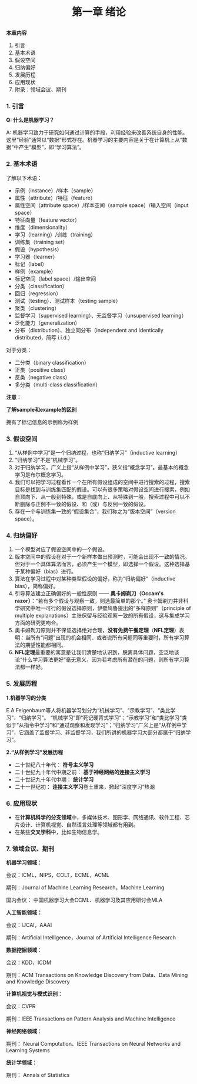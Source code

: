 # <p align='center'>第一章 绪论

**本章内容**

1. 引言
2. 基本术语
3. 假设空间
4. 归纳偏好
5. 发展历程
6. 应用现状
7. 附录：领域会议、期刊

### 1. 引言

**Q: 什么是机器学习？**

A: 机器学习致力于研究如何通过计算的手段，利用经验来改善系统自身的性能。这里“经验”通常以“数据”形式存在。机器学习的主要内容是关于在计算机上从“数据”中产生“模型”，即“学习算法”。

### 2. 基本术语

了解以下术语：

- 示例（instance）/样本（sample）
- 属性（attribute）/特征（feature）
- 属性空间（attribute space）/样本空间（sample space）/输入空间（input space）
- 特征向量（feature vector）
- 维度（dimensionality）
- 学习（learning）/训练（training）
- 训练集（training set）
- 假设（hypothesis）
- 学习器（learner）
- 标记（label）
- 样例（example）
- 标记空间（label space）/输出空间
- 分类（classification）
- 回归（regression）
- 测试（testing）、测试样本（testing sample）
- 聚类（clustering）
- 监督学习（supervised learning）、无监督学习（unsupervised learning）
- 泛化能力（generalization）
- 分布（distribution）、独立同分布（independent and identically distributed，简写 i.i.d.）

对于分类：

- 二分类（binary classification）
- 正类（positive class）
- 反类（negative class）
- 多分类（multi-class classification）

**注意**：

**了解sample和example的区别**

拥有了标记信息的示例称为样例

### 3. 假设空间

1. “从样例中学习”是一个归纳过程，也称“归纳学习”（inductive learning）
2. “归纳学习”不是“机械学习”。
3. 对于归纳学习，广义上指“从样例中学习”，狭义指“概念学习”。最基本的概念学习是布尔概念学习。
4. 我们可以把学习过程看作一个在所有假设组成的空间中进行搜索的过程，搜索目标是找到与训练集匹配的假设。可以有很多策略对假设空间进行搜索，例如自顶向下、从一般到特殊，或是自底向上、从特殊到一般，搜索过程中可以不断删除与正例不一致的假设、和（或）与反例一致的假设。
5. 存在一个与训练集一致的“假设集合”，我们称之为“版本空间”（version space）。

### 4. 归纳偏好

1. 一个模型对应了假设空间中的一个假设。
2. 版本空间中的假设在对于一个新样本做出预测时，可能会出现不一致的情况。但对于一个具体算法而言，必须产生一个模型，即选择一个假设。这种选择基于某种偏好（bias）进行。
3. 算法在学习过程中对某种类型假设的偏好，称为“归纳偏好”（inductive bias），简称偏好。
4. 引导算法建立正确偏好的一般性原则 —— **奥卡姆剃刀（Occam's razor）**：“若有多个假设与观察一致，则选最简单的那个。” 奥卡姆剃刀并非科学研究中唯一可行的假设选择原则，伊壁鸠鲁提出的“多释原则”（principle of multiple explanations）主张保留与经验观察一致的所有假设，这与集成学习方面的研究更吻合。
5. 奥卡姆剃刀原则并不保证选择绝对合理，**没有免费午餐定理**（**NFL定理**）表明：当所有“问题”出现的机会相同、或者说所有问题同等重要时，所有学习算法的期望性能都相同。
6. **NFL定理**最重要的寓意是让我们清楚地认识到，脱离具体问题，空泛地谈论“什么学习算法更好”毫无意义，因为若考虑所有潜在的问题，则所有学习算法都一样好。

### 5. 发展历程

**1.机器学习的分类**

E.A.Feigenbaum等人将机器学习划分为“机械学习”、“示教学习”、“类比学习”、“归纳学习”。
“机械学习”即“死记硬背式学习”；“示教学习”和“类比学习”类似于“从指令中学习”和“通过观察和发现学习”；“归纳学习”广义上是“从样例中学习”，它涵盖了监督学习、非监督学习，我们所讲的机器学习大部分都属于“归纳学习”。

**2.“从样例学习”发展历程**

- 二十世纪八十年代：  **符号主义学习**
- 二十世纪九十年代中期之前：  **基于神经网络的连接主义学习**
- 二十世纪九十年代中期：  **统计学习**
- 二十一世纪初：  **连接主义学习**卷土重来，掀起“深度学习”热潮

### 6. 应用现状

- 在**计算机科学的分支领域**中，多媒体技术、图形学、网络通讯、软件工程、芯片设计、计算机视觉、自然语言处理等领域都有用到。
- 在某些**交叉学科**中，比如生物信息学。

### 7. 领域会议、期刊
**机器学习领域**：

会议：ICML，NIPS，COLT，ECML，ACML

期刊：Journal of Machine Learning Research，Machine Learning

国内会议： 中国机器学习大会CCML、机器学习及其应用研讨会MLA

**人工智能领域：**

会议：IJCAI，AAAI 

期刊：Artificial Intelligence，Journal of Artificial Intelligence Research

**数据挖掘领域**：

会议：KDD，ICDM

期刊：ACM Transactions on Knowledge Discovery from Data、Data Mining and Knowledge Discovery

**计算机视觉与模式识别**：

会议：CVPR

期刊：IEEE Transactions on Pattern Analysis and Machine Intelligence

**神经网络领域**：

期刊： Neural Computation、IEEE Transactions on Neural Networks and Learning Systems

**统计学领域**：

期刊： Annals of Statistics
